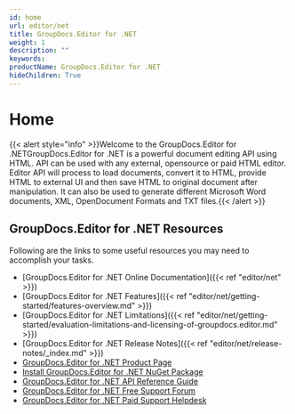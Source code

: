 ```yaml
---
id: home
url: editor/net
title: GroupDocs.Editor for .NET
weight: 1
description: ""
keywords: 
productName: GroupDocs.Editor for .NET
hideChildren: True
---
```

#  Home 

{{< alert style="info" >}}Welcome to the GroupDocs.Editor for .NETGroupDocs.Editor for .NET is a powerful document editing API using HTML. API can be used with any external, opensource or paid HTML editor. Editor API will process to load documents, convert it to HTML, provide HTML to external UI and then save HTML to original document after manipulation. It can also be used to generate different Microsoft Word documents, XML, OpenDocument Formats and TXT files.{{< /alert >}}

## GroupDocs.Editor for .NET Resources

Following are the links to some useful resources you may need to accomplish your tasks.

*   [GroupDocs.Editor for .NET Online Documentation]({{< ref "editor/net" >}})
*   [GroupDocs.Editor for .NET Features]({{< ref "editor/net/getting-started/features-overview.md" >}})
*   [GroupDocs.Editor for .NET Limitations]({{< ref "editor/net/getting-started/evaluation-limitations-and-licensing-of-groupdocs.editor.md" >}})
*   [GroupDocs.Editor for .NET Release Notes]({{< ref "editor/net/release-notes/_index.md" >}})
*   [GroupDocs.Editor for .NET Product Page](https://products.groupdocs.com/editor/net)
*   [Install GroupDocs.Editor for .NET NuGet Package](https://www.nuget.org/packages/GroupDocs.Editor/)
*   [GroupDocs.Editor for .NET API Reference Guide](https://apireference.groupdocs.com/net/editor)
*   [GroupDocs.Editor for .NET Free Support Forum](https://forum.groupdocs.com/c/editor)
*   [GroupDocs.Editor for .NET Paid Support Helpdesk](https://helpdesk.groupdocs.com/)
